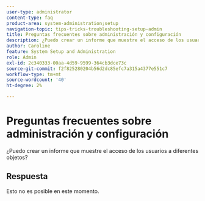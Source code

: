 ```yaml
---
user-type: administrator
content-type: faq
product-area: system-administration;setup
navigation-topic: tips-tricks-troubleshooting-setup-admin
title: Preguntas frecuentes sobre administración y configuración
description: ¿Puedo crear un informe que muestre el acceso de los usuarios a diferentes objetos?
author: Caroline
feature: System Setup and Administration
role: Admin
exl-id: 2c340333-00aa-4d59-9599-364cb3dce73c
source-git-commit: f2f825280204b56d2dc85efc7a315a4377e551c7
workflow-type: tm+mt
source-wordcount: '40'
ht-degree: 2%

---
```


# Preguntas frecuentes sobre administración y configuración

¿Puedo crear un informe que muestre el acceso de los usuarios a diferentes objetos?

## Respuesta

Esto no es posible en este momento.
